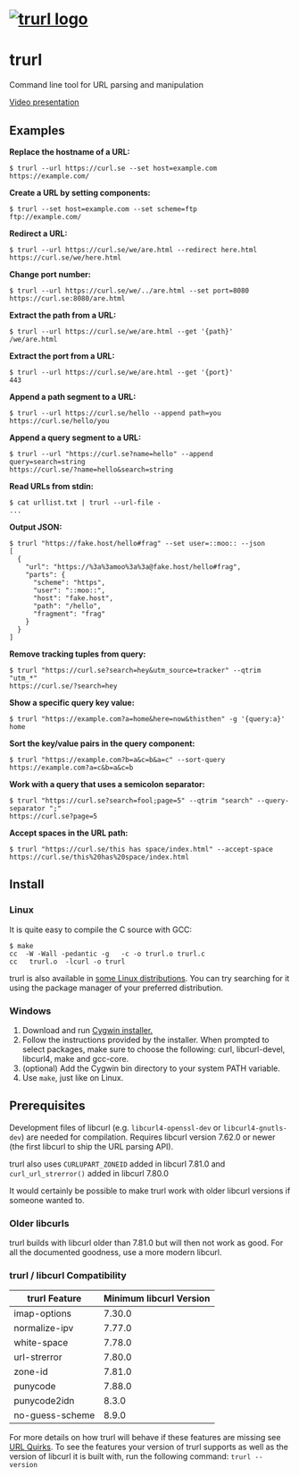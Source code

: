 
# [![trurl logo](https://curl.se/logo/trurl-logo.svg)](https://curl.se/trurl)

# trurl

Command line tool for URL parsing and manipulation

[Video presentation](https://youtu.be/oDL7DVszr2w)

## Examples

**Replace the hostname of a URL:**

```text
$ trurl --url https://curl.se --set host=example.com
https://example.com/
```

**Create a URL by setting components:**

```text
$ trurl --set host=example.com --set scheme=ftp
ftp://example.com/
```

**Redirect a URL:**

```text
$ trurl --url https://curl.se/we/are.html --redirect here.html
https://curl.se/we/here.html
```

**Change port number:**

```text
$ trurl --url https://curl.se/we/../are.html --set port=8080
https://curl.se:8080/are.html
```

**Extract the path from a URL:**

```text
$ trurl --url https://curl.se/we/are.html --get '{path}'
/we/are.html
```

**Extract the port from a URL:**

```text
$ trurl --url https://curl.se/we/are.html --get '{port}'
443
```

**Append a path segment to a URL:**

```text
$ trurl --url https://curl.se/hello --append path=you
https://curl.se/hello/you
```

**Append a query segment to a URL:**

```text
$ trurl --url "https://curl.se?name=hello" --append query=search=string
https://curl.se/?name=hello&search=string
```

**Read URLs from stdin:**

```text
$ cat urllist.txt | trurl --url-file -
...
```

**Output JSON:**

```text
$ trurl "https://fake.host/hello#frag" --set user=::moo:: --json
[
  {
    "url": "https://%3a%3amoo%3a%3a@fake.host/hello#frag",
    "parts": {
      "scheme": "https",
      "user": "::moo::",
      "host": "fake.host",
      "path": "/hello",
      "fragment": "frag"
    }
  }
]
```

**Remove tracking tuples from query:**

```text
$ trurl "https://curl.se?search=hey&utm_source=tracker" --qtrim "utm_*"
https://curl.se/?search=hey
```

**Show a specific query key value:**

```text
$ trurl "https://example.com?a=home&here=now&thisthen" -g '{query:a}'
home
```

**Sort the key/value pairs in the query component:**

```text
$ trurl "https://example.com?b=a&c=b&a=c" --sort-query
https://example.com?a=c&b=a&c=b
```

**Work with a query that uses a semicolon separator:**

```text
$ trurl "https://curl.se?search=fool;page=5" --qtrim "search" --query-separator ";"
https://curl.se?page=5
```

**Accept spaces in the URL path:**

```text
$ trurl "https://curl.se/this has space/index.html" --accept-space
https://curl.se/this%20has%20space/index.html
```

## Install

### Linux

It is quite easy to compile the C source with GCC:

```text
$ make
cc  -W -Wall -pedantic -g   -c -o trurl.o trurl.c
cc   trurl.o  -lcurl -o trurl
```

trurl is also available in [some Linux distributions](https://github.com/curl/trurl/discussions/51). You can try searching for it using the package manager of your preferred distribution.

### Windows

1. Download and run [Cygwin installer.](https://www.cygwin.com/install.html)
2. Follow the instructions provided by the installer. When prompted to select packages, make sure to choose the following: curl, libcurl-devel, libcurl4, make and gcc-core.
3. (optional) Add the Cygwin bin directory to your system PATH variable.
4. Use `make`, just like on Linux.

## Prerequisites

Development files of libcurl (e.g. `libcurl4-openssl-dev` or
`libcurl4-gnutls-dev`) are needed for compilation. Requires libcurl version
7.62.0 or newer (the first libcurl to ship the URL parsing API).

trurl also uses `CURLUPART_ZONEID` added in libcurl 7.81.0 and
`curl_url_strerror()` added in libcurl 7.80.0

It would certainly be possible to make trurl work with older libcurl versions
if someone wanted to.

### Older libcurls

trurl builds with libcurl older than 7.81.0 but will then not work as
good. For all the documented goodness, use a more modern libcurl.

### trurl / libcurl Compatibility

| trurl Feature   |  Minimum libcurl Version |
|-----------------|--------------------------|
| imap-options    |   7.30.0                 |
| normalize-ipv   |   7.77.0                 | 
| white-space     |   7.78.0                 |
| url-strerror    |   7.80.0                 |
| zone-id         |   7.81.0                 |
| punycode        |   7.88.0                 |
| punycode2idn    |   8.3.0                  |
| no-guess-scheme |   8.9.0                  |

For more details on how trurl will behave if these features are missing see [URL Quirks](https://github.com/curl/trurl/blob/master/URL-QUIRKS.md).
To see the features your version of trurl supports as well as the version of libcurl it is built with, run the following command:  `trurl --version`

